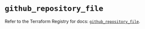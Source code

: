 # `github_repository_file`

Refer to the Terraform Registry for docs: [`github_repository_file`](https://registry.terraform.io/providers/integrations/github/6.4.0/docs/resources/repository_file).
